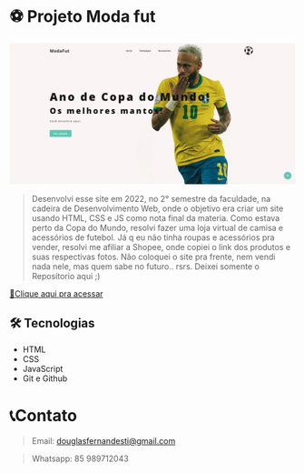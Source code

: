# ⚽ Projeto Moda fut

![preview.png](./.github/preview.png)


> Desenvolvi esse site em 2022, no 2° semestre da faculdade, na cadeira de Desenvolvimento Web, onde o objetivo era criar um site usando HTML, CSS e JS como nota final da materia.
Como estava perto da Copa do Mundo, resolvi fazer uma loja virtual de camisa e acessórios de futebol. Já q eu não tinha roupas e acessórios pra vender, resolvi me afiliar a Shopee, onde copiei o link dos produtos e suas respectivas fotos.
Não coloquei o site pra frente, nem vendi nada nele, mas quem sabe no futuro.. rsrs.
Deixei somente o Reposítorio aqui ;)

[🔗Clique aqui pra acessar](https://douglasffjw.github.io/ModaFut/)

## 🛠 Tecnologias

- HTML
- CSS 
- JavaScript
- Git e Github

# 📞Contato
 
> Email: douglasfernandesti@gmail.com

> Whatsapp: 85 989712043 



